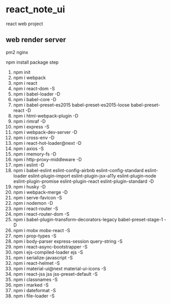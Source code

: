 # react_note_ui
react web project 

## web render server
pm2 nginx

npm install package step

1. npm init
2. npm i webpack
3. npm i react
4. npm i react-dom -S
5. npm i babel-loader -D
6. npm i babel-core -D
7. npm i babel-preset-es2015 babel-preset-es2015-loose babel-preset-react -D
8. npm i html-webpack-plugin -D
9. npm i rimraf -D
10. npm i express -S
11. npm i webpack-dev-server -D
12. npm i cross-env -D
13. npm i react-hot-loader@next -D
14. npm i axios -S
15. npm i memory-fs -D
16. npm i http-proxy-middleware -D
17. npm i eslint -D
18. npm i babel-eslint eslint-config-airbnb eslint-config-standard eslint-loader eslint-plugin-import eslint-plugin-jsx-a11y eslint-plugin-node eslint-plugin-promise eslint-plugin-react eslint-plugin-standard -D
19. npm i husky -D
20. npm i webpack-merge -D
21. npm i serve-favicon -S
22. npm i nodemon -D
23. npm i react-router -S
24. npm i react-router-dom -S
25. npm i babel-plugin-transform-decorators-legacy babel-preset-stage-1 -D
26. npm i mobx mobx-react -S
27. npm i prop-types -S
28. npm i body-parser express-session query-string -S
29. npm i react-async-bootstrapper -S
30. npm i ejs-compiled-loader ejs -S
31. npm i serialize-javascript -S
32. npm i react-helmet -S
33. npm i material-ui@next material-ui-icons -S
34. npm i react-jss jss jss-preset-default -S
35. npm i classnames -S
36. npm i marked -S
37. npm i dateformat -S
38. npm i file-loader -S
